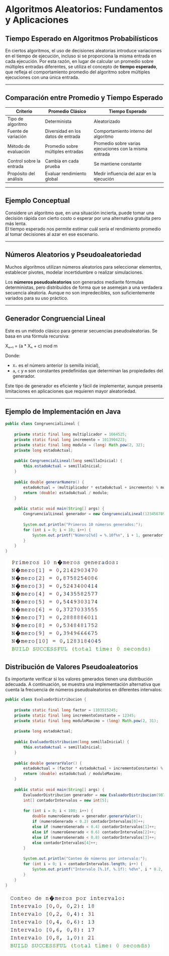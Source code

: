 # Algoritmos Aleatorios: Fundamentos y Aplicaciones

## Tiempo Esperado en Algoritmos Probabilísticos

En ciertos algoritmos, el uso de decisiones aleatorias introduce variaciones en el tiempo de ejecución, incluso si se proporciona la misma entrada en cada ejecución. Por esta razón, en lugar de calcular un promedio sobre múltiples entradas diferentes, se utiliza el concepto de **tiempo esperado**, que refleja el comportamiento promedio del algoritmo sobre múltiples ejecuciones con una única entrada.

---

## Comparación entre Promedio y Tiempo Esperado

| Criterio                 | Promedio Clásico                   | Tiempo Esperado                                        |
| ------------------------ | ---------------------------------- | ------------------------------------------------------ |
| Tipo de algoritmo        | Determinista                       | Aleatorizado                                           |
| Fuente de variación      | Diversidad en los datos de entrada | Comportamiento interno del algoritmo                   |
| Método de evaluación     | Promedio sobre múltiples entradas  | Promedio sobre varias ejecuciones con la misma entrada |
| Control sobre la entrada | Cambia en cada prueba              | Se mantiene constante                                  |
| Propósito del análisis   | Evaluar rendimiento global         | Medir influencia del azar en la ejecución              |

---

## Ejemplo Conceptual

Considere un algoritmo que, en una situación incierta, puede tomar una decisión rápida con cierto costo o esperar por una alternativa gratuita pero más lenta.  
El tiempo esperado nos permite estimar cuál sería el rendimiento promedio al tomar decisiones al azar en ese escenario.

---

## Números Aleatorios y Pseudoaleatoriedad

Muchos algoritmos utilizan números aleatorios para seleccionar elementos, establecer pivotes, modelar incertidumbre o realizar simulaciones.

Los **números pseudoaleatorios** son generados mediante fórmulas deterministas, pero distribuidos de forma que se asemejan a una verdadera secuencia aleatoria. Aunque no son impredecibles, son suficientemente variados para su uso práctico.

---

## Generador Congruencial Lineal

Este es un método clásico para generar secuencias pseudoaleatorias. Se basa en una fórmula recursiva:

Xₙ₊₁ = (a \* Xₙ + c) mod m

Donde:

- `Xₙ` es el número anterior (o semilla inicial),
- `a`, `c` y `m` son constantes predefinidas que determinan las propiedades del generador.

Este tipo de generador es eficiente y fácil de implementar, aunque presenta limitaciones en aplicaciones que requieren mayor aleatoriedad.

---

## Ejemplo de Implementación en Java

```java
public class CongruencialLineal {

    private static final long multiplicador = 1664525;
    private static final long incremento = 1013904223;
    private static final long modulo = (long) Math.pow(2, 32);
    private long estadoActual;

    public CongruencialLineal(long semillaInicial) {
        this.estadoActual = semillaInicial;
    }

    public double generarNumero() {
        estadoActual = (multiplicador * estadoActual + incremento) % modulo;
        return (double) estadoActual / modulo;
    }

    public static void main(String[] args) {
        CongruencialLineal generador = new CongruencialLineal(123456789);

        System.out.println("Primeros 10 números generados:");
        for (int i = 0; i < 10; i++) {
            System.out.printf("Número[%d] = %.10f%n", i + 1, generador.generarNumero());
        }
    }
}

```

![alt text](image.png)

## Distribución de Valores Pseudoaleatorios

Es importante verificar si los valores generados tienen una distribución adecuada. A continuación, se muestra una implementación alternativa que cuenta la frecuencia de números pseudoaleatorios en diferentes intervalos:

```java
public class EvaluadorDistribucion {

    private static final long factor = 1103515245;
    private static final long incrementoConstante = 12345;
    private static final long moduloMaximo = (long) Math.pow(2, 31);

    private long estadoActual;

    public EvaluadorDistribucion(long semillaInicial) {
        this.estadoActual = semillaInicial;
    }

    public double generarValor() {
        estadoActual = (factor * estadoActual + incrementoConstante) % moduloMaximo;
        return (double) estadoActual / moduloMaximo;
    }

    public static void main(String[] args) {
        EvaluadorDistribucion generador = new EvaluadorDistribucion(987654321L);
        int[] contadorIntervalos = new int[5];

        for (int i = 0; i < 100; i++) {
            double numeroGenerado = generador.generarValor();
            if (numeroGenerado < 0.2) contadorIntervalos[0]++;
            else if (numeroGenerado < 0.4) contadorIntervalos[1]++;
            else if (numeroGenerado < 0.6) contadorIntervalos[2]++;
            else if (numeroGenerado < 0.8) contadorIntervalos[3]++;
            else contadorIntervalos[4]++;
        }

        System.out.println("Conteo de números por intervalo:");
        for (int i = 0; i < contadorIntervalos.length; i++) {
            System.out.printf("Intervalo [%.1f, %.1f): %d%n", i * 0.2, (i + 1) * 0.2, contadorIntervalos[i]);
        }
    }
}
```

![alt text](image-1.png)
